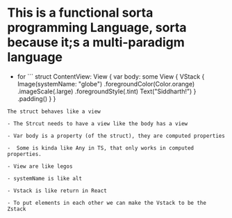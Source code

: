 # This is a functional sorta programming Language, sorta because it;s a multi-paradigm language

- for ```
struct ContentView: View {
    var body: some View {
        VStack {
            Image(systemName: "globe")
                .foregroundColor(Color.orange)
                .imageScale(.large)
                .foregroundStyle(.tint)
            Text("Siddharth!")
        }
        .padding()
    }
}
```
The struct behaves like a view 

- The Strcut needs to have a view like the body has a view 

- Var body is a property (of the struct), they are computed properties

-  Some is kinda like Any in TS, that only works in computed properties.

- View are like legos

- systemName is like alt

- Vstack is like return in React

- To put elements in each other we can make the Vstack to be the Zstack

